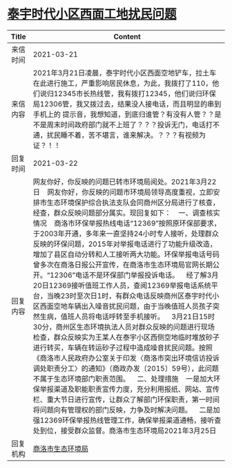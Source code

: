# <a href="http://www.shangluo.gov.cn/zmhd/ldxxxx.jsp?urltype=leadermail.LeaderMailContentUrl&wbtreeid=1112&leadermailid=7048">泰宇时代小区西面工地扰民问题</a>
| Title |                                                                                                                                                                                                                                                                                                                                                                      Content                                                                                                                                                                                                                                                                                                                                                                       |
|:-----:|----------------------------------------------------------------------------------------------------------------------------------------------------------------------------------------------------------------------------------------------------------------------------------------------------------------------------------------------------------------------------------------------------------------------------------------------------------------------------------------------------------------------------------------------------------------------------------------------------------------------------------------------------------------------------------------------------------------------------------------------------|
| 来信时间  | 2021-03-21                                                                                                                                                                                                                                                                                                                                                                                                                                                                                                                                                                                                                                                                                                                                         |
| 来信内容  | 2021年3月21日凌晨，泰宇时代小区西面空地铲车，拉土车在此进行施工，严重影响居民休息，为此，我拨打了110，他们说归12345市长热线管，我有拨打12345，他们说归环保局12306管，我又拨过去，结果没人接电话，而且明显的串到手机上的 提示音，我想知道，到底归谁管？有没有人管？？是不是周末时间政府部门就不上班了？？？投诉无门，电话打不通，扰民睡不着，苦不堪言，谁来解决。？？？有视频为证？！！                                                                                                                                                                                                                                                                                                                                                                                                                                                                                                                                           |
| 回复时间  | 2021-03-22                                                                                                                                                                                                                                                                                                                                                                                                                                                                                                                                                                                                                                                                                                                                         |
| 回复内容  | 网友你好，你反映的问题已转市环境局阅处。2021年3月22日    网友你好，你反映的问题市环境局领导高度重视，立即安排市生态环境保护综合执法支队会同商州区分局进行了核查，经查，群众反映问题部分属实。现回复如下：    一、调查核实情况    商洛市环保举报热线电话“12369”按照原环保部要求，于2003年开通，多年来一直坚持24小时专人接听，处理群众反映的环保问题，2015年对举报电话进行了功能升级改造，增加了县区自动分转和人工接听两大功能。环保举报电话号码曾多次在商洛日报公开宣传，在商洛市生态环境局官网长期公开。“12306”电话不是环保部门举报投诉电话。    经了解3月20日12369接听值班工作人员，查阅12369举报电话系统平台，当晚23时至次日1时，有群众电话反映商州区泰宇时代小区西面空地车辆出入噪音扰民问题，由于当晚值班人员孩子突然生病，值班人员将电话呼转至手机接听。    3月21日15时30分，商州区生态环境执法人员对群众反映的问题进行现场检查，群众反映实为王某人在泰宇小区西侧空地临时堆放砂子进行转买，车辆在转运砂子过程中造成噪音扰民问题。按照《商洛市人民政府办公室关于印发〈商洛市突出环境信访投诉调处职责分工〉的通知》（商政办发〔2015〕59号），此问题不属于生态环境部门职责范围。    二、处理措施    一是加大环保举报渠道及职能职责宣传力度，充分利用报纸、网站、宣传栏、重大节日进行宣传，让群众了解部门环保职责，第一时间将问题向有管理权的部门反映，力争及时解决问题。    二是加强12369环保举报热线管理工作，确保举报渠道通畅，接听查处到位，接受群众监督。商洛市生态环境局2021年3月25日 |
| 回复机构  | <a href="../../categories/agencies/商洛市生态环境局.md">商洛市生态环境局</a>                                                                                                                                                                                                                                                                                                                                                                                                                                                                                                                                                                                                                                                                                       |